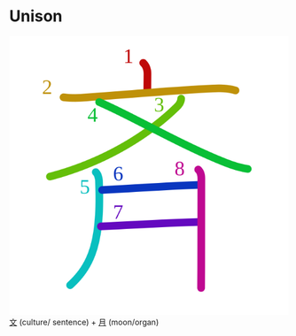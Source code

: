 # Unison
![6589](../kanji-colorize/6589.svg)
[文](文.md) (culture/ sentence) + [月](月.md) (moon/organ) 